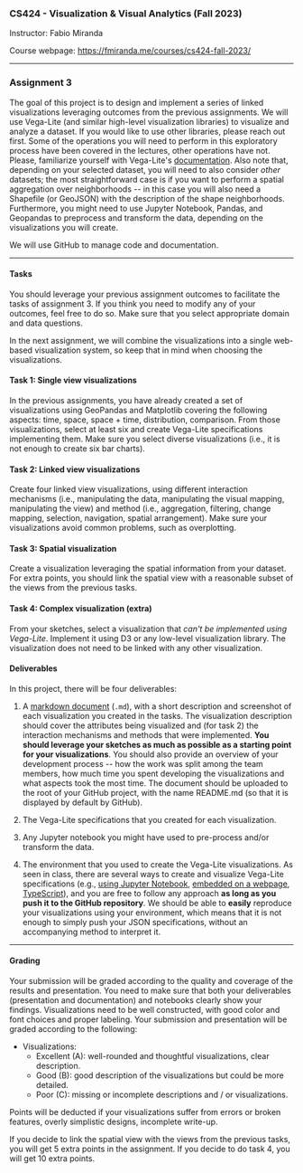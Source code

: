 ### CS424 - Visualization & Visual Analytics (Fall 2023)

Instructor: Fabio Miranda

Course webpage: https://fmiranda.me/courses/cs424-fall-2023/

---

### Assignment 3
The goal of this project is to design and implement a series of linked visualizations leveraging outcomes from the previous assignments. We will use Vega-Lite (and similar high-level visualization libraries) to visualize and analyze a dataset. If you would like to use other libraries, please reach out first. Some of the operations you will need to perform in this exploratory process have been covered in the lectures, other operations have not. Please, familiarize yourself with Vega-Lite's [documentation](https://vega.github.io/vega-lite/docs/). Also note that, depending on your selected dataset, you will need to also consider *other* datasets; the most straightforward case is if you want to perform a spatial aggregation over neighborhoods -- in this case you will also need a Shapefile (or GeoJSON) with the description of the shape neighborhoods. Furthermore, you might need to use Jupyter Notebook, Pandas, and Geopandas to preprocess and transform the data, depending on the visualizations you will create.

We will use GitHub to manage code and documentation.

---

#### Tasks

You should leverage your previous assignment outcomes to facilitate the tasks of assignment 3. If you think you need to modify any of your outcomes, feel free to do so. Make sure that you select appropriate domain and data questions.

In the next assignment, we will combine the visualizations into a single web-based visualization system, so keep that in mind when choosing the visualizations.

#### Task 1: Single view visualizations

In the previous assignments, you have already created a set of visualizations using GeoPandas and Matplotlib covering the following aspects: time, space, space + time, distribution, comparison. From those visualizations, select at least six and create Vega-Lite specifications implementing them. Make sure you select diverse visualizations (i.e., it is not enough to create six bar charts).

#### Task 2: Linked view visualizations

Create four linked view visualizations, using different interaction mechanisms (i.e., manipulating the data, manipulating the visual mapping, manipulating the view) and method (i.e., aggregation, filtering, change mapping, selection, navigation, spatial arrangement). Make sure your visualizations avoid common problems, such as overplotting.

#### Task 3: Spatial visualization

Create a visualization leveraging the spatial information from your dataset. For extra points, you should link the spatial view with a reasonable subset of the views from the previous tasks.

#### Task 4: Complex visualization (extra)

From your sketches, select a visualization that *can't be implemented using Vega-Lite*. Implement it using D3 or any low-level visualization library. The visualization does not need to be linked with any other visualization.

#### Deliverables

In this project, there will be four deliverables:

1) A [markdown document](https://www.markdownguide.org/getting-started/) (``.md``), with a short description and screenshot of each visualization you created in the tasks. The visualization description should cover the attributes being visualized and (for task 2) the interaction mechanisms and methods that were implemented. **You should leverage your sketches as much as possible as a starting point for your visualizations**. You should also provide an overview of your development process -- how the work was split among the team members, how much time you spent developing the visualizations and what aspects took the most time. The document should be uploaded to the root of your GitHub project, with the name README.md (so that it is displayed by default by GitHub). 

2) The Vega-Lite specifications that you created for each visualization.

3) Any Jupyter notebook you might have used to pre-process and/or transform the data.

4) The environment that you used to create the Vega-Lite visualizations. As seen in class, there are several ways to create and visualize Vega-Lite specifications (e.g., [using Jupyter Notebook](https://github.com/vega/ipyvega), [embedded on a webpage](https://vega.github.io/vega-lite/usage/embed.html), [TypeScript](https://vega.github.io/vega-lite/usage/typescript.html)), and you are free to follow any approach **as long as you push it to the GitHub repository**. We should be able to **easily** reproduce your visualizations using your environment, which means that it is not enough to simply push your JSON specifications, without an accompanying method to interpret it.

---

#### Grading

Your submission will be graded according to the quality and coverage of the results and presentation. You need to make sure that both your deliverables (presentation and documentation) and notebooks clearly show your findings. Visualizations need to be well constructed, with good color and font choices and proper labeling. Your submission and presentation will be graded according to the following:

- Visualizations:
    - Excellent (A): well-rounded and thoughtful visualizations, clear description.
    - Good (B): good description of the visualizations but could be more detailed.
    - Poor (C): missing or incomplete descriptions and / or visualizations.

Points will be deducted if your visualizations suffer from errors or broken features, overly simplistic designs, incomplete write-up.

If you decide to link the spatial view with the views from the previous tasks, you will get 5 extra points in the assignment. If you decide to do task 4, you will get 10 extra points.
